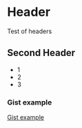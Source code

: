 # Header
Test of headers

## Second Header

* 1
* 2
* 3


### Gist example

[Gist example](https://gist.github.com/israsotot/e50263f289e9a488a6cc38f351edee88.js)
